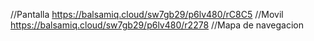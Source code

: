 //Pantalla
https://balsamiq.cloud/sw7gb29/p6lv480/rC8C5
//Movil
https://balsamiq.cloud/sw7gb29/p6lv480/r2278
//Mapa de navegacion
